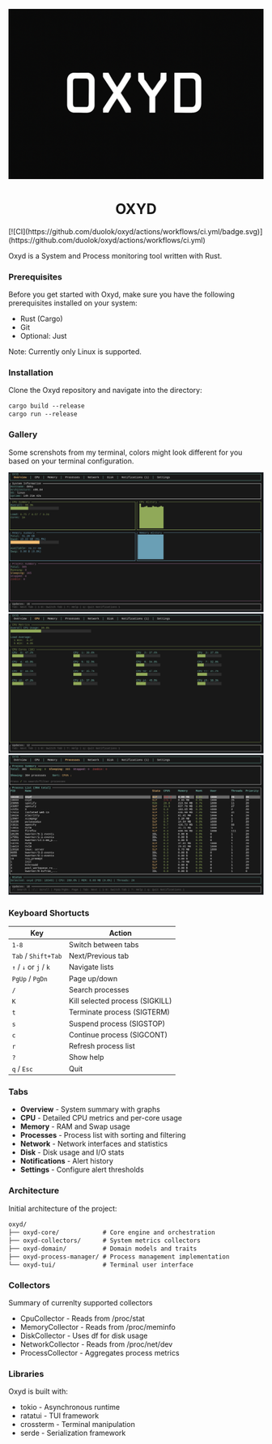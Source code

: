 ![banner](./res/banner.png)
<h1 align="center"> OXYD </h1>
[![CI](https://github.com/duolok/oxyd/actions/workflows/ci.yml/badge.svg)](https://github.com/duolok/oxyd/actions/workflows/ci.yml)

Oxyd is a System and Process monitoring tool written with Rust.

### Prerequisites

Before you get started with Oxyd, make sure you have the following prerequisites installed on your system:

- Rust (Cargo)
- Git
- Optional: Just

Note: Currently only Linux is supported.

### Installation

Clone the Oxyd repository and navigate into the directory:

```shell
cargo build --release
cargo run --release
```

### Gallery

Some screnshots from my terminal, colors might look different for you based on your terminal configuration.

![overview](./res/overview.png)
![cpu](./res/cpu.png)
![processes](./res/processes.png)

### Keyboard Shortucts

| Key | Action |
|-----|--------|
| `1-8` | Switch between tabs |
| `Tab` / `Shift+Tab` | Next/Previous tab |
| `↑` / `↓` or `j` / `k` | Navigate lists |
| `PgUp` / `PgDn` | Page up/down |
| `/` | Search processes |
| `K` | Kill selected process (SIGKILL) |
| `t` | Terminate process (SIGTERM) |
| `s` | Suspend process (SIGSTOP) |
| `c` | Continue process (SIGCONT) |
| `r` | Refresh process list |
| `?` | Show help |
| `q` / `Esc` | Quit |


### Tabs

- **Overview** - System summary with graphs
- **CPU** - Detailed CPU metrics and per-core usage
- **Memory** - RAM and Swap usage
- **Processes** - Process list with sorting and filtering
- **Network** - Network interfaces and statistics
- **Disk** - Disk usage and I/O stats
- **Notifications** - Alert history
- **Settings** - Configure alert thresholds

### Architecture
Initial architecture of the project:

```
oxyd/
├── oxyd-core/            # Core engine and orchestration
├── oxyd-collectors/      # System metrics collectors
├── oxyd-domain/          # Domain models and traits
├── oxyd-process-manager/ # Process management implementation
└── oxyd-tui/             # Terminal user interface
```



###  Collectors
Summary of currenlty supported collectors

- CpuCollector - Reads from /proc/stat
- MemoryCollector - Reads from /proc/meminfo
- DiskCollector - Uses df for disk usage
- NetworkCollector - Reads from /proc/net/dev
- ProcessCollector - Aggregates process metrics

### Libraries

Oxyd is built with:
- tokio - Asynchronous runtime
- ratatui - TUI framework
- crossterm - Terminal manipulation
- serde - Serialization framework


